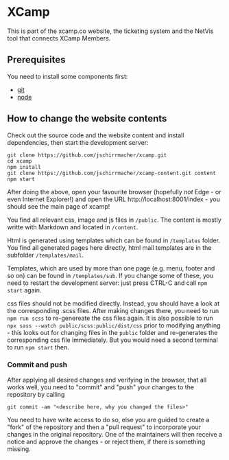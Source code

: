 # XCamp

This is part of the xcamp.co website, the ticketing system and the NetVis tool that connects XCamp Members.

## Prerequisites

You need to install some components first:

- [git](https://git-scm.com/downloads)
- [node](https://nodejs.org/en/)

## How to change the website contents

Check out the source code and the website content and install dependencies, then start the development server:

    git clone https://github.com/jschirrmacher/xcamp.git
    cd xcamp
    npm install
    git clone https://github.com/jschirrmacher/xcamp-content.git content
    npm start

After doing the above, open your favourite browser (hopefully *not* Edge - or even Internet Explorer!) and open
the URL http://localhost:8001/index - you should see the main page of xcamp!

You find all relevant css, image and js files in `/public`. The content is mostly writte with Markdown and located in `/content`.

Html is generated using templates which can be found in `/templates` folder. You find all generated pages here directly,
html mail templates are in the subfolder `/templates/mail`.

Templates, which are used by more than one page (e.g. menu, footer and so on) can be found in
`/templates/sub`. If you change some of these, you need to restart the development server: just press CTRL-C
and call `npm start` again.

css files should not be modified directly. Instead, you should have a look at the corresponding .scss files. After
making changes there, you need to run `npm run scss` to re-genereate the css files again. It is also possible to run
`npx sass --watch public/scss:public/dist/css` prior to modifying anything - this looks out for changing files in the `public` folder
and re-generates the corresponding css file immediately. But you would need a second terminal to run `npm start` then.


### Commit and push

After applying all desired changes and verifying in the browser, that all works well, you need to "commit" and "push"
your changes to the repository by calling

    git commit -am "<describe here, why you changed the files>"

You need to have write access to do so, else you are guided to create a "fork" of the repository and then a
"pull request" to incorporate your changes in the original repository. One of the maintainers will then receive a
notice and approve the changes - or reject them, if there is something missing.
